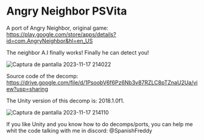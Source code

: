 # Angry Neighbor PSVita
A port of Angry Neighbor, original game: https://play.google.com/store/apps/details?id=com.AngryNeighbor&hl=en_US

The neighbor A.I finally works! Finally he can detect you!

![Captura de pantalla 2023-11-17 214022](https://github.com/SpanishFreddy/Angry-Neighbor-Decomp/assets/121837347/0aff8a84-a848-49ed-a584-2404d3c003ee)

Source code of the decomp:
https://drive.google.com/file/d/1PsoobV6f6Pz6Nb3v87RZLC8pTZnaU2Ua/view?usp=sharing

The Unity version of this decomp is: 2018.1.0f1.

![Captura de pantalla 2023-11-17 214110](https://github.com/SpanishFreddy/Angry-Neighbor-Decomp/assets/121837347/81ae9b2b-4de3-422b-90a8-4f7852caa4e6)

If you like Unity and you know how to do decomps/ports, you can help me whit the code talking with me in discord: @SpanishFreddy
